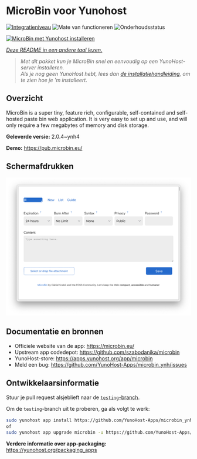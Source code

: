 <!--
NB: Deze README is automatisch gegenereerd door <https://github.com/YunoHost/apps/tree/master/tools/readme_generator>
Hij mag NIET handmatig aangepast worden.
-->

# MicroBin voor Yunohost

[![Integratieniveau](https://apps.yunohost.org/badge/integration/microbin)](https://ci-apps.yunohost.org/ci/apps/microbin/)
![Mate van functioneren](https://apps.yunohost.org/badge/state/microbin)
![Onderhoudsstatus](https://apps.yunohost.org/badge/maintained/microbin)

[![MicroBin met Yunohost installeren](https://install-app.yunohost.org/install-with-yunohost.svg)](https://install-app.yunohost.org/?app=microbin)

*[Deze README in een andere taal lezen.](./ALL_README.md)*

> *Met dit pakket kun je MicroBin snel en eenvoudig op een YunoHost-server installeren.*  
> *Als je nog geen YunoHost hebt, lees dan [de installatiehandleiding](https://yunohost.org/install), om te zien hoe je 'm installeert.*

## Overzicht

MicroBin is a super tiny, feature rich, configurable, self-contained and self-hosted paste bin web application. It is very easy to set up and use, and will only require a few megabytes of memory and disk storage.

**Geleverde versie:** 2.0.4~ynh4

**Demo:** <https://pub.microbin.eu/>

## Schermafdrukken

![Schermafdrukken van MicroBin](./doc/screenshots/screenshot7.png)

## Documentatie en bronnen

- Officiele website van de app: <https://microbin.eu/>
- Upstream app codedepot: <https://github.com/szabodanika/microbin>
- YunoHost-store: <https://apps.yunohost.org/app/microbin>
- Meld een bug: <https://github.com/YunoHost-Apps/microbin_ynh/issues>

## Ontwikkelaarsinformatie

Stuur je pull request alsjeblieft naar de [`testing`-branch](https://github.com/YunoHost-Apps/microbin_ynh/tree/testing).

Om de `testing`-branch uit te proberen, ga als volgt te werk:

```bash
sudo yunohost app install https://github.com/YunoHost-Apps/microbin_ynh/tree/testing --debug
of
sudo yunohost app upgrade microbin -u https://github.com/YunoHost-Apps/microbin_ynh/tree/testing --debug
```

**Verdere informatie over app-packaging:** <https://yunohost.org/packaging_apps>
